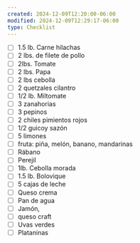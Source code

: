 ```yaml
---
created: 2024-12-09T12:20:00-06:00
modified: 2024-12-09T12:29:17-06:00
type: Checklist
---
```


- [ ] 1.5 lb. Carne hilachas
- [ ] 2 lbs. de filete de pollo 
- [ ] 2lbs. Tomate
- [ ] 2 lbs. Papa
- [ ] 2 lbs cebolla 
- [ ] 2 quetzales cilantro
- [ ]  1/2 lb. Miltomate
- [ ] 3 zanahorias
- [ ] 3 pepinos 
- [ ] 2 chiles pimientos rojos
- [ ] 1/2 guicoy sazón 
- [ ] 5 limones 
- [ ] fruta: piña, melón, banano, mandarinas
- [ ] Rábano
- [ ] Perejil
- [ ] 1lb. Cebolla morada
- [ ] 1.5 lb. Bolovique
- [ ] 5 cajas de leche
- [ ] Queso crema 
- [ ] Pan de agua 
- [ ] Jamón, 
- [ ] queso craft
- [ ] Uvas verdes 
- [ ] Plataninas
